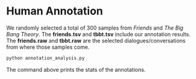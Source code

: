 # Human Annotation #

We randomly selected a total of 300 samples from _Friends_ and _The Big Bang Theory_. The __friends.tsv__ and __tbbt.tsv__ include our annotation results. The __friends.raw__ and __tbbt.raw__ are the selected dialogues/conversations from where those samples come.

```bash
python annotation_analysis.py
```
The command above prints the stats of the annotations.